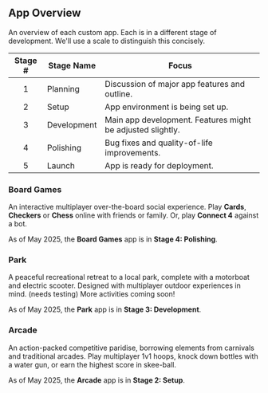 ## App Overview

An overview of each custom app. Each is in a different stage of development. We'll use a scale to distinguish this concisely.

| Stage # | Stage Name  | Focus                                                      |
| :-----: | ----------- | ---------------------------------------------------------- |
|    1    | Planning    | Discussion of major app features and outline.              |
|    2    | Setup       | App environment is being set up.                           |
|    3    | Development | Main app development. Features might be adjusted slightly. |
|    4    | Polishing   | Bug fixes and quality-of-life improvements.                |
|    5    | Launch      | App is ready for deployment.                               |

### Board Games

An interactive multiplayer over-the-board social experience. Play **Cards**, **Checkers** or **Chess** online with friends or family. Or, play **Connect 4** against a bot.

As of May 2025, the **Board Games** app is in **Stage 4: Polishing**.

### Park

A peaceful recreational retreat to a local park, complete with a motorboat and electric scooter. Designed with multiplayer outdoor experiences in mind. (needs testing) More activities coming soon!

As of May 2025, the **Park** app is in **Stage 3: Development**.

### Arcade

An action-packed competitive paridise, borrowing elements from carnivals and traditional arcades. Play multiplayer 1v1 hoops, knock down bottles with a water gun, or earn the highest score in skee-ball.

As of May 2025, the **Arcade** app is in **Stage 2: Setup**.
